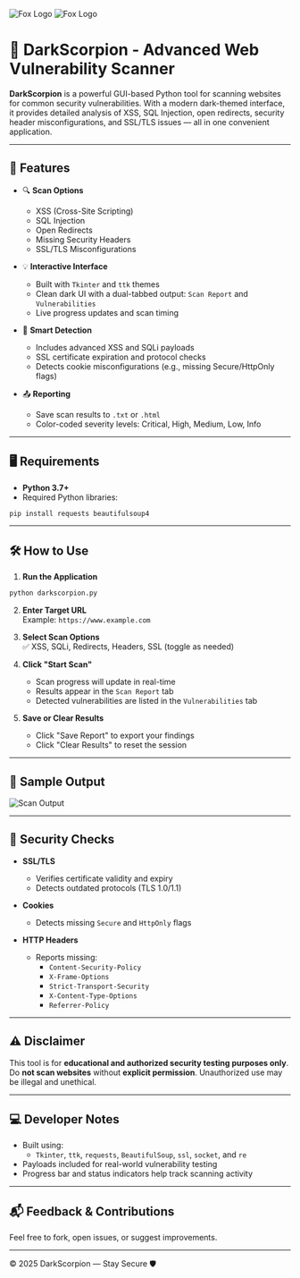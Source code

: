 ![Fox Logo](https://i.postimg.cc/43HbQ6tH/Screenshot-2025-06-24-191151.png) ![Fox Logo]([https://example.com/image.png](https://i.postimg.cc/c4Nxx0Tp/Screenshot-2025-06-24-191650.png))


# 🦂 DarkScorpion - Advanced Web Vulnerability Scanner

**DarkScorpion** is a powerful GUI-based Python tool for scanning websites for common security vulnerabilities. With a modern dark-themed interface, it provides detailed analysis of XSS, SQL Injection, open redirects, security header misconfigurations, and SSL/TLS issues — all in one convenient application.

---

## 🧰 Features

- 🔍 **Scan Options**
  - XSS (Cross-Site Scripting)
  - SQL Injection
  - Open Redirects
  - Missing Security Headers
  - SSL/TLS Misconfigurations

- 💡 **Interactive Interface**
  - Built with `Tkinter` and `ttk` themes
  - Clean dark UI with a dual-tabbed output: `Scan Report` and `Vulnerabilities`
  - Live progress updates and scan timing

- 🧠 **Smart Detection**
  - Includes advanced XSS and SQLi payloads
  - SSL certificate expiration and protocol checks
  - Detects cookie misconfigurations (e.g., missing Secure/HttpOnly flags)

- 📤 **Reporting**
  - Save scan results to `.txt` or `.html`
  - Color-coded severity levels: Critical, High, Medium, Low, Info

---

## 🖥️ Requirements

- **Python 3.7+**
- Required Python libraries:

```bash
pip install requests beautifulsoup4
```

---

## 🛠️ How to Use

1. **Run the Application**

```bash
python darkscorpion.py
```

2. **Enter Target URL**  
   Example: `https://www.example.com`

3. **Select Scan Options**  
   ✅ XSS, SQLi, Redirects, Headers, SSL (toggle as needed)

4. **Click "Start Scan"**  
   - Scan progress will update in real-time
   - Results appear in the `Scan Report` tab
   - Detected vulnerabilities are listed in the `Vulnerabilities` tab

5. **Save or Clear Results**
   - Click "Save Report" to export your findings
   - Click "Clear Results" to reset the session

---

## 📄 Sample Output

![Scan Output](Screenshot%202025-06-24%20191151.png)

---

## 🔐 Security Checks

- **SSL/TLS**  
  - Verifies certificate validity and expiry
  - Detects outdated protocols (TLS 1.0/1.1)

- **Cookies**  
  - Detects missing `Secure` and `HttpOnly` flags

- **HTTP Headers**  
  - Reports missing:
    - `Content-Security-Policy`
    - `X-Frame-Options`
    - `Strict-Transport-Security`
    - `X-Content-Type-Options`
    - `Referrer-Policy`

---

## ⚠️ Disclaimer

This tool is for **educational and authorized security testing purposes only**. Do **not scan websites** without **explicit permission**. Unauthorized use may be illegal and unethical.

---

## 💻 Developer Notes

- Built using:
  - `Tkinter`, `ttk`, `requests`, `BeautifulSoup`, `ssl`, `socket`, and `re`
- Payloads included for real-world vulnerability testing
- Progress bar and status indicators help track scanning activity

---

## 📬 Feedback & Contributions

Feel free to fork, open issues, or suggest improvements.

---

© 2025 DarkScorpion — Stay Secure 🛡️
